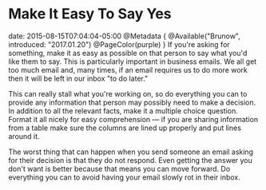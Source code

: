 # Make It Easy To Say Yes
date: 2015-08-15T07:04:04-05:00
@Metadata {
  @Available("Brunow", introduced: "2017.01.20")
  @PageColor(purple)
}
If you're asking for something, make it as easy as possible on that person to say what you'd like them to say. This is particularly important in business emails. We all get too much email and, many times, if an email requires us to do more work then it will be left in our inbox "to do later."

This can really stall what you're working on, so do everything you can to provide any information that person may possibly need to make a decision. In addition to all the relevant facts, make it a multiple choice question. Format it all nicely for easy comprehension &mdash; if you are sharing information from a table make sure the columns are lined up properly and put lines around it.

The worst thing that can happen when you send someone an email asking for their decision is that they do not respond. Even getting the answer you don't want is better because that means you can move forward. Do everything you can to avoid having your email slowly rot in their inbox. 
